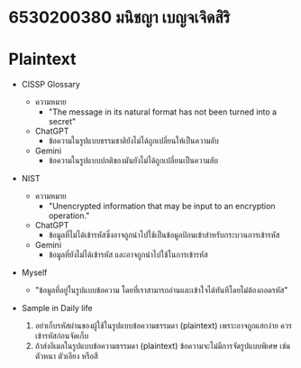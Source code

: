 # 6530200380 มนิชญา เบญจเจิดสิริ
# Plaintext
- CISSP Glossary
  - ความหมาย
    - "The message in its natural format has not been turned into a secret"
  - ChatGPT
    - ข้อความในรูปแบบธรรมชาติยังไม่ได้ถูกเปลี่ยนให้เป็นความลับ 
  - Gemini
    - ข้อความในรูปแบบปกติของมันยังไม่ได้ถูกเปลี่ยนเป็นความลับ

- NIST
  - ความหมาย
    - "Unencrypted information that may be input to an encryption operation."
  - ChatGPT
    - ข้อมูลที่ไม่ได้เข้ารหัสซึ่งอาจถูกนำไปใช้เป็นข้อมูลป้อนเข้าสำหรับกระบวนการเข้ารหัส
  - Gemini
    - ข้อมูลที่ยังไม่ได้เข้ารหัส และอาจถูกนำไปใช้ในการเข้ารหัส 
 
- Myself
  - "ข้อมูลที่อยู่ในรูปแบบข้อความ โดยที่เราสามารถอ่านและเข้าใจได้ทันทีโดยไม่ต้องถอดรหัส"
- Sample in Daily life
  1. อย่าเก็บรหัสผ่านของผู้ใช้ในรูปแบบข้อความธรรมดา (plaintext) เพราะอาจถูกแฮกง่าย ควรเข้ารหัสก่อนจัดเก็บ
  2. ถ้าส่งอีเมลในรูปแบบข้อความธรรมดา (plaintext) ข้อความจะไม่มีการจัดรูปแบบพิเศษ เช่น ตัวหนา ตัวเอียง หรือสี
